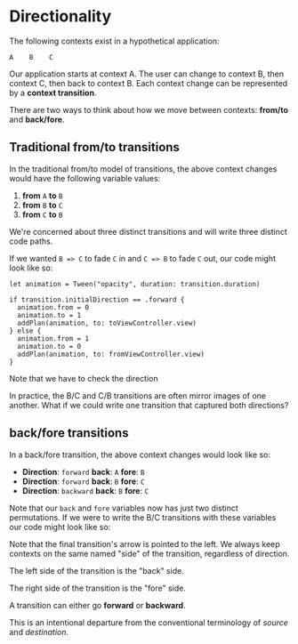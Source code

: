 # Directionality

The following contexts exist in a hypothetical application:

```
A    B    C
```

Our application starts at context A. The user can change to context B, then context C, then back to context B. Each context change can be represented by a **context transition**.

There are two ways to think about how we move between contexts: **from/to** and **back/fore**.

## Traditional from/to transitions

In the traditional from/to model of transitions, the above context changes would have the following variable values:

1. **from** `A` **to** `B`
2. **from** `B` **to** `C`
3. **from** `C` **to** `B`

We're concerned about three distinct transitions and will write three distinct code paths.

If we wanted `B => C` to fade `C` in and `C => B` to fade `C` out, our code might look like so:

```
let animation = Tween("opacity", duration: transition.duration)

if transition.initialDirection == .forward {
  animation.from = 0
  animation.to = 1
  addPlan(animation, to: toViewController.view)
} else {
  animation.from = 1
  animation.to = 0
  addPlan(animation, to: fromViewController.view)
}
```

Note that we have to check the direction

In practice, the B/C and C/B transitions are often mirror images of one another. What if we could write one transition that captured both directions?

## back/fore transitions

In a back/fore transition, the above context changes would look like so:

- **Direction**: `forward` **back**: `A` **fore**: `B`
- **Direction**: `forward` **back**: `B` **fore**: `C`
- **Direction**: `backward` **back**: `B` **fore**: `C`

Note that our `back` and `fore` variables now has just two distinct permutations. If we were to write the B/C transitions with these variables our code might look like so:



Note that the final transition's arrow is pointed to the left. We always keep contexts on the same named "side" of the transition, regardless of direction.

The left side of the transition is the "back" side.

The right side of the transition is the "fore" side.

A transition can either go **forward** or **backward**.

This is an intentional departure from the conventional terminology of _source_ and _destination_.

